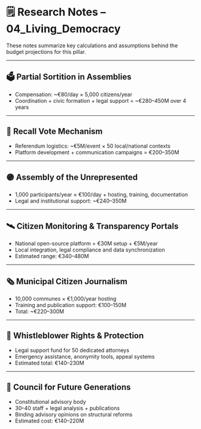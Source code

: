 # 🗒️ Research Notes – 04_Living_Democracy

These notes summarize key calculations and assumptions behind the budget projections for this pillar.

---

## 🗳️ Partial Sortition in Assemblies
- Compensation: ~€80/day × 5,000 citizens/year  
- Coordination + civic formation + legal support = ~€280–450M over 4 years

---

## 🧾 Recall Vote Mechanism
- Referendum logistics: ~€5M/event × 50 local/national contexts  
- Platform development + communication campaigns = €200–350M

---

## 🟣 Assembly of the Unrepresented
- 1,000 participants/year × €100/day + hosting, training, documentation  
- Legal and institutional support: ~€240–350M

---

## 🛰️ Citizen Monitoring & Transparency Portals
- National open-source platform = €30M setup + €5M/year  
- Local integration, legal compliance and data synchronization  
- Estimated range: €340–480M

---

## 🗞️ Municipal Citizen Journalism
- 10,000 communes × €1,000/year hosting  
- Training and publication support: €100–150M  
- Total: ~€220–300M

---

## 📢 Whistleblower Rights & Protection
- Legal support fund for 50 dedicated attorneys  
- Emergency assistance, anonymity tools, appeal systems  
- Estimated total: €140–230M

---

## 🧬 Council for Future Generations
- Constitutional advisory body  
- 30–40 staff + legal analysis + publications  
- Binding advisory opinions on structural reforms  
- Estimated cost: €140–220M
